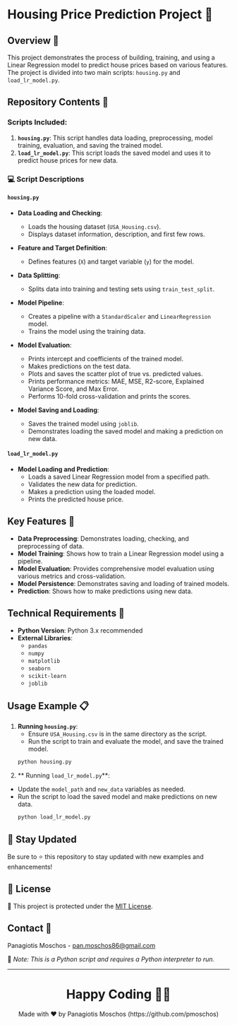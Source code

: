 # Housing Price Prediction Project 🏡

## Overview 🌟
This project demonstrates the process of building, training, and using a Linear Regression model to predict house prices based on various features. The project is divided into two main scripts: `housing.py` and `load_lr_model.py`.

## Repository Contents 📂

### Scripts Included:
1. **`housing.py`**: This script handles data loading, preprocessing, model training, evaluation, and saving the trained model.
2. **`load_lr_model.py`**: This script loads the saved model and uses it to predict house prices for new data.

### :computer: Script Descriptions

#### `housing.py`
- **Data Loading and Checking**:
  - Loads the housing dataset (`USA_Housing.csv`).
  - Displays dataset information, description, and first few rows.

- **Feature and Target Definition**:
  - Defines features (`X`) and target variable (`y`) for the model.

- **Data Splitting**:
  - Splits data into training and testing sets using `train_test_split`.

- **Model Pipeline**:
  - Creates a pipeline with a `StandardScaler` and `LinearRegression` model.
  - Trains the model using the training data.

- **Model Evaluation**:
  - Prints intercept and coefficients of the trained model.
  - Makes predictions on the test data.
  - Plots and saves the scatter plot of true vs. predicted values.
  - Prints performance metrics: MAE, MSE, R2-score, Explained Variance Score, and Max Error.
  - Performs 10-fold cross-validation and prints the scores.

- **Model Saving and Loading**:
  - Saves the trained model using `joblib`.
  - Demonstrates loading the saved model and making a prediction on new data.

#### `load_lr_model.py`
- **Model Loading and Prediction**:
  - Loads a saved Linear Regression model from a specified path.
  - Validates the new data for prediction.
  - Makes a prediction using the loaded model.
  - Prints the predicted house price.

## Key Features 🌟
- **Data Preprocessing**: Demonstrates loading, checking, and preprocessing of data.
- **Model Training**: Shows how to train a Linear Regression model using a pipeline.
- **Model Evaluation**: Provides comprehensive model evaluation using various metrics and cross-validation.
- **Model Persistence**: Demonstrates saving and loading of trained models.
- **Prediction**: Shows how to make predictions using new data.

## Technical Requirements 🔧
- **Python Version**: Python 3.x recommended
- **External Libraries**: 
  - `pandas`
  - `numpy`
  - `matplotlib`
  - `seaborn`
  - `scikit-learn`
  - `joblib`

## Usage Example 📋
1. **Running `housing.py`**:
   - Ensure `USA_Housing.csv` is in the same directory as the script.
   - Run the script to train and evaluate the model, and save the trained model.
   ```bash
   python housing.py
   ```
2. ** Running `load_lr_model.py`**:
- Update the `model_path` and `new_data` variables as needed.
- Run the script to load the saved model and make predictions on new data.
   ```bash
   python load_lr_model.py
   ```

## 📢 Stay Updated

Be sure to ⭐ this repository to stay updated with new examples and enhancements!

## 📄 License
🔐 This project is protected under the [MIT License](https://mit-license.org/).


## Contact 📧
Panagiotis Moschos - pan.moschos86@gmail.com

🔗 *Note: This is a Python script and requires a Python interpreter to run.*

---
<h1 align=center>Happy Coding 👨‍💻 </h1>

<p align="center">
  Made with ❤️ by Panagiotis Moschos (https://github.com/pmoschos)
</p>